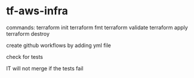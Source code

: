 # tf-aws-infra
commands:
terraform init
terraform fmt
terraform validate
terraform apply
terraform destroy

create github workflows by adding yml file

check for tests

IT will not merge if the tests fail
